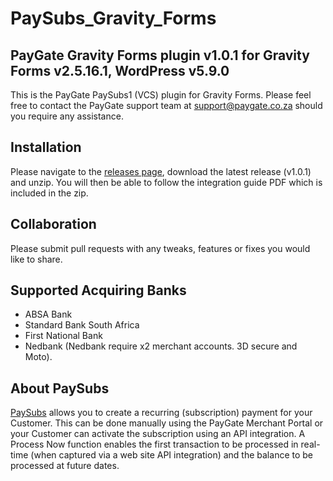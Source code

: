 # PaySubs_Gravity_Forms
## PayGate Gravity Forms plugin v1.0.1 for Gravity Forms v2.5.16.1, WordPress v5.9.0

This is the PayGate PaySubs1 (VCS) plugin for Gravity Forms. Please feel free to contact the PayGate support team at support@paygate.co.za should you require any assistance.

## Installation
Please navigate to the [releases page](https://github.com/PayGate/PaySubs_Gravity_Forms/releases), download the latest release (v1.0.1) and unzip. You will then be able to follow the integration guide PDF which is included in the zip.

## Collaboration

Please submit pull requests with any tweaks, features or fixes you would like to share.

## Supported Acquiring Banks

- ABSA Bank
- Standard Bank South Africa
- First National Bank
- Nedbank (Nedbank require x2 merchant accounts. 3D secure and Moto).

## About PaySubs

[PaySubs](https://www.paygate.co.za/paygate-products/paysubs/) allows you to create a recurring (subscription) payment for your Customer. This can be done manually using the PayGate Merchant Portal or your Customer can activate the subscription using an API integration. A Process Now function enables the first transaction to be processed in real-time (when captured via a web site API integration) and the balance to be processed at future dates.
